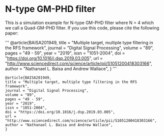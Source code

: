 # N-type GM-PHD filter
This is a simulation example for N-type GM-PHD filter where N = 4 which we call a Quad-GM-PHD filter. If you use this code, please cite the following paper:

'''
@article{BAISA201949,
title = "Multiple target, multiple type filtering in the RFS framework",
journal = "Digital Signal Processing",
volume = "89",
pages = "49 - 59",
year = "2019",
issn = "1051-2004",
doi = "https://doi.org/10.1016/j.dsp.2019.03.005",
url = "http://www.sciencedirect.com/science/article/pii/S1051200418303166",
author = "Nathanael L. Baisa and Andrew Wallace",
}
'''



```
@article{BAISA201949,
title = "Multiple target, multiple type filtering in the RFS framework",
journal = "Digital Signal Processing",
volume = "89",
pages = "49 - 59",
year = "2019",
issn = "1051-2004",
doi = "https://doi.org/10.1016/j.dsp.2019.03.005",
url = "http://www.sciencedirect.com/science/article/pii/S1051200418303166",
author = "Nathanael L. Baisa and Andrew Wallace",
}
```

